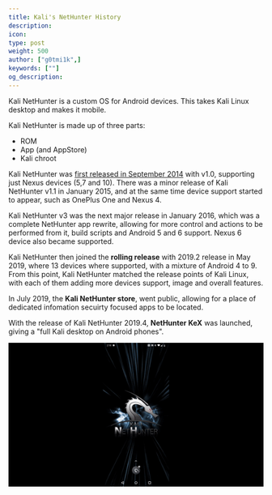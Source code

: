 ```yaml
---
title: Kali's NetHunter History
description:
icon:
type: post
weight: 500
author: ["g0tmi1k",]
keywords: [""]
og_description:
---
```


Kali NetHunter is a custom OS for Android devices. This takes Kali Linux desktop and makes it mobile.

Kali NetHunter is made up of three parts:

- ROM
- App (and AppStore)
- Kali chroot

Kali NetHunter was [first released in September 2014](https://twitter.com/kalilinux/status/514404154933260288) with v1.0, supporting just Nexus devices (5,7 and 10). There was a minor release of Kali NetHunter v1.1 in January 2015, and at the same time device support started to appear, such as OnePlus One and Nexus 4.

Kali NetHunter v3 was the next major release in January 2016, which was a complete NetHunter app rewrite, allowing for more control and actions to be performed from it, build scripts and Android 5 and 6 support. Nexus 6 device also became supported.

Kali NetHunter then joined the **rolling release** with 2019.2 release in May 2019, where 13 devices where supported, with a mixture of Android 4 to 9. From this point, Kali NetHunter matched the release points of Kali Linux, with each of them adding more devices support, image and overall features.

In July 2019, the **Kali NetHunter store**, went public, allowing for a place of dedicated infomation secuirty focused apps to be located.

With the release of Kali NetHunter 2019.4, **NetHunter KeX** was launched, giving a "full Kali desktop on Android phones".

![](kali-kex-theme.gif)
